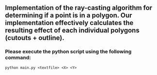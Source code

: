 ## Implementation of the ray-casting algorithm for determining if a point is in a polygon. Our implementation effectively calculates the resulting effect of each individual polygons (cutouts + outline). 

### Please execute the python script using the following command:
```
python main.py <textfile> <X> <Y>
```